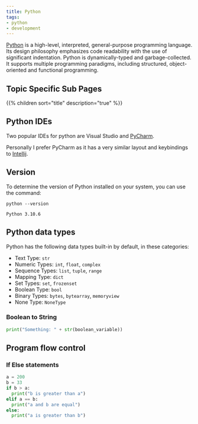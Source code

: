 ```yaml
---
title: Python
tags:
- python
- development
---
```


[Python](https://www.python.org/) is a high-level, interpreted, general-purpose programming language. Its design philosophy emphasizes code readability with the use of significant indentation. Python is dynamically-typed and garbage-collected. It supports multiple programming paradigms, including structured, object-oriented and functional programming.
<!--more-->

## Topic Specific Sub Pages

{{% children sort="title" description="true" %}}

## Python IDEs

Two popular IDEs for python are Visual Studio and [PyCharm](https://www.jetbrains.com/pycharm/).

Personally I prefer PyCharm as it has a very similar layout and keybindings to [Intellij](https://www.jetbrains.com/idea/).

## Version

To determine the version of Python installed on your system, you can use the command:
```shell
python --version
```
```text
Python 3.10.6
```

## Python data types

Python has the following data types built-in by default, in these categories:

* Text Type: `str`
* Numeric Types: `int`, `float`, `complex`
* Sequence Types: `list`, `tuple`, `range`
* Mapping Type: `dict`
* Set Types: `set`, `frozenset`
* Boolean Type: `bool`
* Binary Types: `bytes`, `bytearray`, `memoryview`
* None Type: `NoneType`

### Boolean to String

```python
print("Something: " + str(boolean_variable))
```

## Program flow control

### If Else statements

```python
a = 200
b = 33
if b > a:
  print("b is greater than a")
elif a == b:
  print("a and b are equal")
else:
  print("a is greater than b")
```
